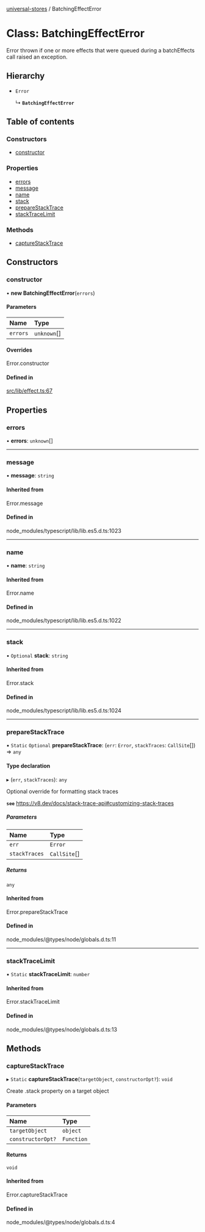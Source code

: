 [universal-stores](../README.md) / BatchingEffectError

# Class: BatchingEffectError

Error thrown if one or more effects that were queued during a batchEffects call
raised an exception.

## Hierarchy

- `Error`

  ↳ **`BatchingEffectError`**

## Table of contents

### Constructors

- [constructor](BatchingEffectError.md#constructor)

### Properties

- [errors](BatchingEffectError.md#errors)
- [message](BatchingEffectError.md#message)
- [name](BatchingEffectError.md#name)
- [stack](BatchingEffectError.md#stack)
- [prepareStackTrace](BatchingEffectError.md#preparestacktrace)
- [stackTraceLimit](BatchingEffectError.md#stacktracelimit)

### Methods

- [captureStackTrace](BatchingEffectError.md#capturestacktrace)

## Constructors

### constructor

• **new BatchingEffectError**(`errors`)

#### Parameters

| Name | Type |
| :------ | :------ |
| `errors` | `unknown`[] |

#### Overrides

Error.constructor

#### Defined in

[src/lib/effect.ts:67](https://github.com/cdellacqua/stores.js/blob/main/src/lib/effect.ts#L67)

## Properties

### errors

• **errors**: `unknown`[]

___

### message

• **message**: `string`

#### Inherited from

Error.message

#### Defined in

node_modules/typescript/lib/lib.es5.d.ts:1023

___

### name

• **name**: `string`

#### Inherited from

Error.name

#### Defined in

node_modules/typescript/lib/lib.es5.d.ts:1022

___

### stack

• `Optional` **stack**: `string`

#### Inherited from

Error.stack

#### Defined in

node_modules/typescript/lib/lib.es5.d.ts:1024

___

### prepareStackTrace

▪ `Static` `Optional` **prepareStackTrace**: (`err`: `Error`, `stackTraces`: `CallSite`[]) => `any`

#### Type declaration

▸ (`err`, `stackTraces`): `any`

Optional override for formatting stack traces

**`see`** https://v8.dev/docs/stack-trace-api#customizing-stack-traces

##### Parameters

| Name | Type |
| :------ | :------ |
| `err` | `Error` |
| `stackTraces` | `CallSite`[] |

##### Returns

`any`

#### Inherited from

Error.prepareStackTrace

#### Defined in

node_modules/@types/node/globals.d.ts:11

___

### stackTraceLimit

▪ `Static` **stackTraceLimit**: `number`

#### Inherited from

Error.stackTraceLimit

#### Defined in

node_modules/@types/node/globals.d.ts:13

## Methods

### captureStackTrace

▸ `Static` **captureStackTrace**(`targetObject`, `constructorOpt?`): `void`

Create .stack property on a target object

#### Parameters

| Name | Type |
| :------ | :------ |
| `targetObject` | `object` |
| `constructorOpt?` | `Function` |

#### Returns

`void`

#### Inherited from

Error.captureStackTrace

#### Defined in

node_modules/@types/node/globals.d.ts:4
